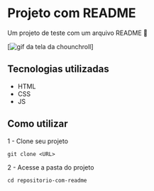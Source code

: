 # Projeto com README
Um projeto de teste com um arquivo README 🤖

[<img src="./animacao.gif" alt="gif da tela da chounchroll">]

## Tecnologias utilizadas

- HTML
- CSS
- JS

## Como utilizar

1 - Clone seu projeto

```
git clone <URL>

```

2 - Acesse a pasta do projeto

```
cd repositorio-com-readme

```